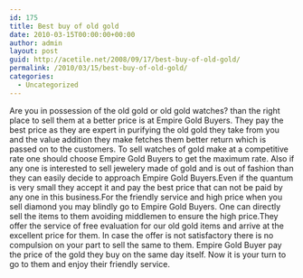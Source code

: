 ```yaml
---
id: 175
title: Best buy of old gold
date: 2010-03-15T00:00:00+00:00
author: admin
layout: post
guid: http://acetile.net/2008/09/17/best-buy-of-old-gold/
permalink: /2010/03/15/best-buy-of-old-gold/
categories:
  - Uncategorized
---
```

Are you in possession of the old gold or old gold watches? than the right place to sell them at a better price is at Empire Gold Buyers. They pay the best price as they are expert in purifying the old gold they take from you and the value addition they make fetches them better return which is passed on to the customers. To sell watches of gold make at a competitive rate one should choose Empire Gold Buyers to get the maximum rate. Also if any one is interested to sell jewelery made of gold and is out of fashion than they can easily decide to approach Empire Gold Buyers.Even if the quantum is very small they accept it and pay the best price that can not be paid by any one in this business.For the friendly service and high price when you sell diamond you may blindly go to Empire Gold Buyers. One can directly sell the items to them avoiding middlemen to ensure the high price.They offer the service of free evaluation for our old gold items and arrive at the excellent price for them. In case the offer is not satisfactory there is no compulsion on your part to sell the same to them. Empire Gold Buyer pay the price of the gold they buy on the same day itself. Now it is your turn to go to them and enjoy their friendly service.